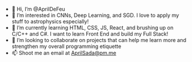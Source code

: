 - 👋 Hi, I’m @AprilDeFeu
- 👀 I’m interested in CNNs, Deep Learning, and SGD. I love to apply my stuff to astrophysics especially!
- 🌱 I’m currently learning HTML, CSS, JS, React, and brushing up on C/C++ and C#. I want to learn Front End and build my Full Stack!
- 💞️ I’m looking to collaborate on projects that can help me learn more and strengthen my overall programming etiquette
- 📫 Shoot me an email at AprilSada@pm.me
